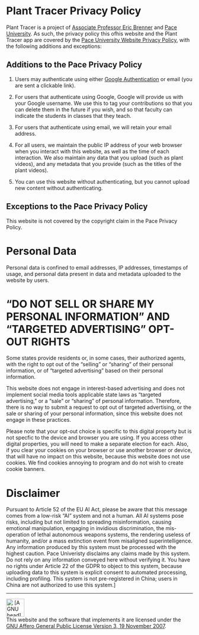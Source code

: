 # Plant Tracer Privacy Policy
Plant Tracer is a project of [Associate Professor Eric Brenner](https://www.pace.edu/profile/eric-brenner) and [Pace University](https://www.pace.edu/).
As such, the privacy policy this ofhis website and the Plant Tracer app are covered by the [Pace University Website Privacy Policy](https://www.pace.edu/website-privacy-policy), with the following additions and exceptions:

## Additions to the Pace Privacy Policy

1. Users may authenticate using either [Google Authentication](https://cloud.google.com/docs/authentication) or email (you are sent a clickable link).

2. For users that authenticate using Google, Google will provide us with your Google username. We use this to tag your contributions so that you can delete them in the future if you wish,
and so that faculty can indicate the students in classes that they teach.

3. For users that authenticate using email, we will retain your email address.

4. For all users, we maintain the public IP address of your web browser when you interact with this website, as well as the time of each interaction. We also maintain any data that you upload (such as plant videos), and any metadata that you provide (such as the titles of the plant videos).

5. You can use this website without authenticating, but you cannot upload new content without authenticating.

## Exceptions to the Pace Privacy Policy

This website is not covered by the copyright claim in the Pace Privacy Policy.

# Personal Data

Personal data is confined to email addresses, IP addresses, timestamps of usage, and personal data present in data and metadata uploaded to the website by users.

# “DO NOT SELL OR SHARE MY PERSONAL INFORMATION” AND “TARGETED ADVERTISING” OPT-OUT RIGHTS

Some states provide residents or, in some cases, their authorized agents, with the right to opt out of the “selling” or “sharing” of their personal information, or of “targeted advertising” based on their personal information.

This website does not engage in interest-based advertising and does not implement social media tools applicable state laws as “targeted advertising,” or a “sale” or “sharing” of personal information. Therefore, there is no way to submit a request to opt out of targeted advertising, or the sale or sharing of your personal information, since this website does not engage in these practices.

Please note that your opt-out choice is specific to this digital property but is not specfic to the device and browser you are using. If you access other digital properties, you will need to make a separate election for each. Also, if you clear your cookies on your browser or use another browser or device, that will have no impact on this website, because this website does not use cookies. We find cookies annoying to program and do not wish to create cookie banners.

# Disclaimer
Pursuant to Article 52 of the EU AI Act, please be aware that this message comes from a low-risk “AI” system and not a human. All AI systems pose risks, including but not limited to spreading misinformation, causing emotional manipulation, engaging in invidious discrimination, the mis-operation of lethal autonomous weapons systems, the rendering useless of humanity, and/or a mass extinction event from misaligned superintelligence. Any information produced by this system must be processed with the highest caution. Pace Univeristy disclaims any claims made by this system. Do not rely on any information conveyed here without verifying it. You have no rights under Article 22 of the GDPR to object to this system, because uploading data to this system is explicit consent to automated processing, including profiling. This system is not pre-registered in China; users in China are not authorized to use this system.]



<hr/>
<a rel="license" href="https://www.gnu.org/licenses/agpl-3.0.en.html"><img src="https://gnu.org/graphics/heckert_gnu.transp.small.png" height="48" width="49" alt="&nbsp;[A GNU head]&nbsp;"></a><br />This website and the software that implements it are licensed under the <a rel="license" href="https://www.gnu.org/licenses/agpl-3.0.en.html">GNU Affero General Public License Version 3, 19 November 2007</a>.
